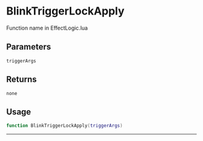 # BlinkTriggerLockApply
Function name in EffectLogic.lua
## Parameters
`triggerArgs`
## Returns
`none`
## Usage
```lua
function BlinkTriggerLockApply(triggerArgs)
```
---
